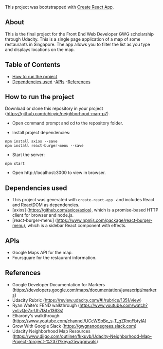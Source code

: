 This project was bootstrapped with [Create React App](https://github.com/facebookincubator/create-react-app).

## About

This is the final project for the Front End Web Developer GWG scholarship through Udacity. This is a single page application of a map of some restaurants in Singapore. The app allows you to filter the list as you type and displays locations on the map.


## Table of Contents

- [How to run the project](#how-to-run-the-project)
- [Dependencies used](#dependencies-used)
-[APIs](#apis)
-[References](#references)


## How to run the project

Download or clone this repository in your project (https://github.com/chinyic/neighborhood-map-p7).

* Open command prompt and cd to the repository folder.

* Install project dependencies:

```
npm install axios --save
npm install react-burger-menu --save
```
* Start the server:
```
npm start
```
* Open http://localhost:3000 to view in browser.

## Dependencies used

* This project was generated with ```create-react-app ``` and includes React and ReactDOM as dependencies.
* [axios] (https://github.com/axios/axios), which is a promise-based HTTP client for browser and node.js.
* [react-burger-menu] (https://www.npmjs.com/package/react-burger-menu), which is a sidebar React component with effects.

## APIs
* Google Maps API for the map.
* Foursquare for the restaurant information.

## References
* Google Developer Documentation for Markers (https://developers.google.com/maps/documentation/javascript/markers)
* Udacity Rubric (https://review.udacity.com/#!/rubrics/1351/view)
* Ryan Waite's FEND walkthrough (https://www.youtube.com/watch?v=LvQe7xrUh7I&t=1363s)
* Elharony's walkthrough (https://www.youtube.com/channel/UCcWSbBe_s-T_gZRnqFbtyIA)
* Grow With Google Slack (https://gwgnanodegrees.slack.com)
* Udacity Neighborhood Map Resources (https://www.diigo.com/outliner/fkkuvb/Udacity-Neighborhood-Map-Project-(project-%237)?key=25wgqnwals) 
